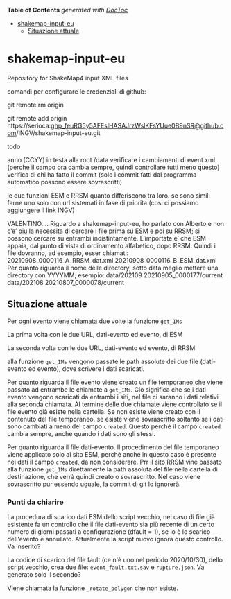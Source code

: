 <!-- START doctoc generated TOC comment here to allow auto update -->
<!-- DON'T EDIT THIS SECTION, INSTEAD RE-RUN doctoc TO UPDATE -->
**Table of Contents**  *generated with [DocToc](https://github.com/thlorenz/doctoc)*

- [shakemap-input-eu](#shakemap-input-eu)
  - [Situazione attuale](#situazione-attuale)

<!-- END doctoc generated TOC please keep comment here to allow auto update -->

# shakemap-input-eu
Repository for ShakeMap4 input XML files

comandi per configurare le credenziali di github:

git remote rm origin

git remote add origin https://serioca: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@github.com/INGV/shakemap-input-eu.git

todo

anno (CCYY) in testa alla root /data
verificare i cambiamenti di event.xml (perche il campo ora cambia sempre, quindi controllare tutti meno questo)
verifica di chi ha fatto il commit (solo i commit fatti dal programma automatico possono essere sovrascritti)

le due funzioni ESM e RRSM quanto differiscono tra loro. 
se sono simili farne uno solo con url sistemati in fase di priorita (cosi ci possiamo aggiungere il link INGV)

VALENTINO....
Riguardo a shakemap-input-eu, ho parlato con Alberto e non c’e’ piu la necessita di cercare i file prima su ESM e poi su RRSM; si possono cercare su entrambi indistintamente. L’importate e’ che ESM appaia, dal punto di vista di ordinamento alfabetico, dopo RRSM. Quindi i file dovranno, ad esempio, esser chiamati:
20210908_0000116_A_RRSM_dat.xml
20210908_0000116_B_ESM_dat.xml
Per quanto riguarda il nome delle directory, sotto data meglio mettere una directory con YYYYMM; esempio:
data/202109
20210905_0000177/current
data/202108
20210807_0000078/current



## Situazione attuale

Per ogni evento viene chiamata due volte la funzione `get_IMs`

La prima volta con le due URL, dati-evento ed evento, di ESM 

La seconda volta con le due URL, dati-evento ed evento, di RRSM

alla funzione  `get_IMs` vengono passate le path assolute dei due file (dati-evento ed evento), dove scrivere i dati scaricati.

Per quanto riguarda il file evento viene creato un file temporaneo che viene passato ad entrambe le chiamate a `get_IMs`. Ciò significa che se i dati evento vengono scaricati da entrambi i siti, nel file ci saranno i dati relativi alla seconda chiamata. Al termine delle due chiamate viene controllato se il file evento già esiste nella cartella. Se non esiste viene creato con il contenuto del file temporaneo. se esiste viene sovrascritto soltanto se i dati sono cambiati a meno del campo `created`. Questo perchè il campo `created` cambia sempre, anche quando i dati sono gli stessi.

Per quanto riguarda il file dati-evento. Il procedimento del file temporaneo viene applicato solo al sito ESM, perchè anche in questo caso è presente nei dati il campo `created`, da non considerare. Prr il sito RRSM vine passato alla funzione `get_IMs` direttamente la path assoluta del file nella cartella di destinazione, che verrà quindi creato o sovrascritto. Nel caso viene sovrascritto pur essendo uguale, la commit di git lo ignorerà.

### Punti da chiarire

La procedura di scarico dati ESM dello script vecchio, nel caso di file già esistente fa un controllo che il file dati-evento sia più recente di un certo numero di giorni passati a configurazione (dfault = 1), se lo è lo scarico dell'evento è annullato. Attualmente la script nuovo ignora questo controllo. Va inserito?

La codice di scarico del file fault (ce  n'è uno nel periodo 2020/10/30), dello script vecchio,  crea due file: `event_fault.txt.sav` e `rupture.json`. Va generato solo il secondo?

Viene chiamata la funzione `_rotate_polygon` che non esiste.





